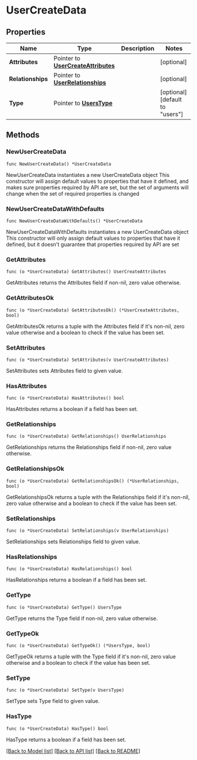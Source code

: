 # UserCreateData

## Properties

Name | Type | Description | Notes
------------ | ------------- | ------------- | -------------
**Attributes** | Pointer to [**UserCreateAttributes**](UserCreateAttributes.md) |  | [optional] 
**Relationships** | Pointer to [**UserRelationships**](UserRelationships.md) |  | [optional] 
**Type** | Pointer to [**UsersType**](UsersType.md) |  | [optional] [default to "users"]

## Methods

### NewUserCreateData

`func NewUserCreateData() *UserCreateData`

NewUserCreateData instantiates a new UserCreateData object
This constructor will assign default values to properties that have it defined,
and makes sure properties required by API are set, but the set of arguments
will change when the set of required properties is changed

### NewUserCreateDataWithDefaults

`func NewUserCreateDataWithDefaults() *UserCreateData`

NewUserCreateDataWithDefaults instantiates a new UserCreateData object
This constructor will only assign default values to properties that have it defined,
but it doesn't guarantee that properties required by API are set

### GetAttributes

`func (o *UserCreateData) GetAttributes() UserCreateAttributes`

GetAttributes returns the Attributes field if non-nil, zero value otherwise.

### GetAttributesOk

`func (o *UserCreateData) GetAttributesOk() (*UserCreateAttributes, bool)`

GetAttributesOk returns a tuple with the Attributes field if it's non-nil, zero value otherwise
and a boolean to check if the value has been set.

### SetAttributes

`func (o *UserCreateData) SetAttributes(v UserCreateAttributes)`

SetAttributes sets Attributes field to given value.

### HasAttributes

`func (o *UserCreateData) HasAttributes() bool`

HasAttributes returns a boolean if a field has been set.

### GetRelationships

`func (o *UserCreateData) GetRelationships() UserRelationships`

GetRelationships returns the Relationships field if non-nil, zero value otherwise.

### GetRelationshipsOk

`func (o *UserCreateData) GetRelationshipsOk() (*UserRelationships, bool)`

GetRelationshipsOk returns a tuple with the Relationships field if it's non-nil, zero value otherwise
and a boolean to check if the value has been set.

### SetRelationships

`func (o *UserCreateData) SetRelationships(v UserRelationships)`

SetRelationships sets Relationships field to given value.

### HasRelationships

`func (o *UserCreateData) HasRelationships() bool`

HasRelationships returns a boolean if a field has been set.

### GetType

`func (o *UserCreateData) GetType() UsersType`

GetType returns the Type field if non-nil, zero value otherwise.

### GetTypeOk

`func (o *UserCreateData) GetTypeOk() (*UsersType, bool)`

GetTypeOk returns a tuple with the Type field if it's non-nil, zero value otherwise
and a boolean to check if the value has been set.

### SetType

`func (o *UserCreateData) SetType(v UsersType)`

SetType sets Type field to given value.

### HasType

`func (o *UserCreateData) HasType() bool`

HasType returns a boolean if a field has been set.


[[Back to Model list]](../README.md#documentation-for-models) [[Back to API list]](../README.md#documentation-for-api-endpoints) [[Back to README]](../README.md)


